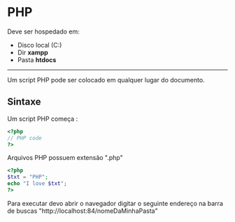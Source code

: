 # PHP 


Deve ser hospedado em:
- Disco local (C:)
- Dir **xampp**
- Pasta **htdocs**
---

Um script PHP pode ser colocado em qualquer lugar do documento.

## Sintaxe 

Um script PHP começa <?php e termina com  ?>:
``````php
<?php
// PHP code
?>
``````
Arquivos PHP possuem extensão ".php"
``````php
<?php
$txt = "PHP";
echo "I love $txt";
?>
``````
Para executar devo abrir o navegador digitar o seguinte endereço na barra de buscas
"http://localhost:84/nomeDaMinhaPasta"

